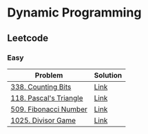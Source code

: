 # Dynamic Programming

## Leetcode

### Easy

|Problem|Solution|
|-------|--------|
|[338. Counting Bits](https://leetcode.com/problems/counting-bits/)|[Link](./sol/338-counting_bits.cpp)|
|[118. Pascal's Triangle](https://leetcode.com/problems/pascals-triangle/)|[Link](./sol/118-pascals_triangle.cpp)|
|[509. Fibonacci Number](https://leetcode.com/problems/fibonacci-number/)|[Link](./sol/509-fibonacci_number.cpp)|
|[1025. Divisor Game](https://leetcode.com/problems/divisor-game/)|[Link](./sol/1025-divisor_game.cpp)|
